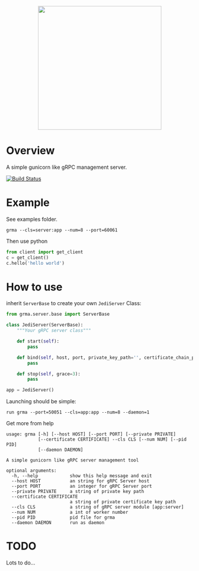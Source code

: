 <p align="center">
<img src="images/logo.png" width="333px">
</p>

# Overview

A simple gunicorn like gRPC management server.

[![Build Status](https://travis-ci.org/qiajigou/grma.svg?branch=master)](https://travis-ci.org/qiajigou/grma)

# Example

See examples folder.

    grma --cls=server:app --num=8 --port=60061
    
Then use python

```python
from client import get_client
c = get_client()
c.hello('hello world')
```

# How to use

inherit `ServerBase` to create your own `JediServer` Class:

```python
from grma.server.base import ServerBase

class JediServer(ServerBase):
    """Your gRPC server class"""

    def start(self):
        pass

    def bind(self, host, port, private_key_path='', certificate_chain_path=''):
        pass

    def stop(self, grace=3):
        pass

app = JediServer()
```

Launching should be simple:

    run grma --port=50051 --cls=app:app --num=8 --daemon=1


Get more from help


```
usage: grma [-h] [--host HOST] [--port PORT] [--private PRIVATE]
            [--certificate CERTIFICATE] --cls CLS [--num NUM] [--pid PID]
            [--daemon DAEMON]

A simple gunicorn like gRPC server management tool

optional arguments:
  -h, --help            show this help message and exit
  --host HOST           an string for gRPC Server host
  --port PORT           an integer for gRPC Server port
  --private PRIVATE     a string of private key path
  --certificate CERTIFICATE
                        a string of private certificate key path
  --cls CLS             a string of gRPC server module [app:server]
  --num NUM             a int of worker number
  --pid PID             pid file for grma
  --daemon DAEMON       run as daemon
```

# TODO

Lots to do...

